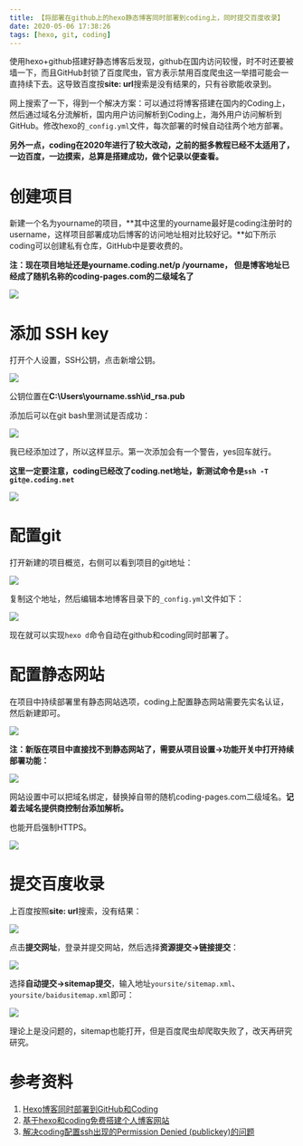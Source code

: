 ```yaml
---
title: 【将部署在github上的hexo静态博客同时部署到coding上，同时提交百度收录】
date: 2020-05-06 17:38:26
tags: [hexo, git, coding]
---
```


使用hexo+github搭建好静态博客后发现，github在国内访问较慢，时不时还要被墙一下，而且GitHub封锁了百度爬虫，官方表示禁用百度爬虫这一举措可能会一直持续下去。这导致百度按**site: url**搜索是没有结果的，只有谷歌能收录到。

网上搜索了一下，得到一个解决方案：可以通过将博客搭建在国内的Coding上，然后通过域名分流解析，国内用户访问解析到Coding上，海外用户访问解析到GitHub。修改hexo的``_config.yml``文件，每次部署的时候自动往两个地方部署。

**另外一点，coding在2020年进行了较大改动，之前的挺多教程已经不太适用了，一边百度，一边摸索，总算是搭建成功，做个记录以便查看。**

<!-- more -->

# 创建项目

新建一个名为yourname的项目，**其中这里的yourname最好是coding注册时的username，这样项目部署成功后博客的访问地址相对比较好记。**如下所示coding可以创建私有仓库，GitHub中是要收费的。

**注：现在项目地址还是yourname.coding.net/p /yourname， 但是博客地址已经成了随机名称的coding-pages.com的二级域名了**

![](./1049/1.PNG)

# 添加 SSH key

打开个人设置，SSH公钥，点击新增公钥。

![](./1049/3.PNG)

公钥位置在**C:\Users\yourname\.ssh\id_rsa.pub**

添加后可以在git bash里测试是否成功：

![](./1049/5.PNG)

我已经添加过了，所以这样显示。第一次添加会有一个警告，yes回车就行。

**这里一定要注意，coding已经改了coding.net地址，新测试命令是``ssh -T git@e.coding.net``**

![](./1049/4.PNG)

# 配置git

打开新建的项目概览，右侧可以看到项目的git地址：

![](./1049/2.PNG)

复制这个地址，然后编辑本地博客目录下的``_config.yml``文件如下：

![](./1049/6.PNG)

现在就可以实现``hexo d``命令自动在github和coding同时部署了。

# 配置静态网站

在项目中持续部署里有静态网站选项，coding上配置静态网站需要先实名认证，然后新建即可。

![](./1049/7.PNG)

**注：新版在项目中直接找不到静态网站了，需要从项目设置->功能开关中打开持续部署功能：**

![](./1049/8.PNG)

网站设置中可以把域名绑定，替换掉自带的随机coding-pages.com二级域名。**记着去域名提供商控制台添加解析。**

也能开启强制HTTPS。

![](./1049/9.PNG)

# 提交百度收录

上百度按照**site: url**搜索，没有结果：

![](./1049/10.PNG)

点击**提交网址**，登录并提交网站，然后选择**资源提交->链接提交**：

![](./1049/11.PNG)

选择**自动提交->sitemap提交**，输入地址``yoursite/sitemap.xml``、``yoursite/baidusitemap.xml``即可：

![](./1049/12.PNG)

理论上是没问题的，sitemap也能打开，但是百度爬虫却爬取失败了，改天再研究研究。

# 参考资料

1. [Hexo博客同时部署到GitHub和Coding](https://blog.csdn.net/tsvico/article/details/80629452)
2. [基于hexo和coding免费搭建个人博客网站](https://blog.csdn.net/qq_33619378/article/details/81191564)
3. [解决coding配置ssh出现的Permission Denied (publickey)的问题](https://blog.csdn.net/slyzlh/article/details/105565975)